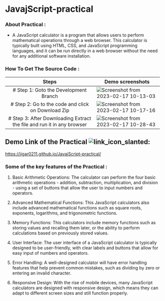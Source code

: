 # JavajScript-practical

### About Practical :
- A JavaScript calculator is a program that allows users to perform mathematical operations through a web browser.
This calculator is typically built using HTML, CSS, and JavaScript programming languages, and it can be run directly in a web browser without the need for any additional software installation.

### How To Get The Source Code :
| Steps      | Demo screenshots |
| :-----------: | ----------- |
| # Step 1: Goto the Development Branch | ![Screenshot from 2023-02-17 10-13-03](https://user-images.githubusercontent.com/122254160/219551367-200e1cd9-34e3-489d-97fe-b7c3ab771801.png)|
| # Step 2: Go to the code and click on Download Zip    | ![Screenshot from 2023-02-17 10-17-16](https://user-images.githubusercontent.com/122254160/219551872-e3c5673e-0a70-4bee-b9bd-0920ced2f4d2.png)|
| # Step 3: After Downloading Extract the file and run it in any browser   | ![Screenshot from 2023-02-17 10-28-43](https://user-images.githubusercontent.com/122254160/219553198-a59b96c5-af70-4944-ab8a-d5808d475556.png) |

## Demo Link of the Practical ![link_icon_slanted](https://user-images.githubusercontent.com/122254160/219555036-e347a75e-5062-4b02-b498-1ff463f3a524.png): 
https://jigar0211.github.io/JavajScript-practical/

### Some of the key features of the Practical :
1. Basic Arithmetic Operations: The calculator can perform the four basic arithmetic operations - addition, subtraction, multiplication, and division - using a set of buttons that allow the user to input numbers and operators.

2. Advanced Mathematical Functions: This JavaScript calculators also include advanced mathematical functions such as square roots, exponents, logarithms, and trigonometric functions.

3. Memory Functions: This calculators include memory functions such as storing values and recalling them later, or the ability to perform calculations based on previously stored values.

4. User Interface: The user interface of a JavaScript calculator is typically designed to be user-friendly, with clear labels and buttons that allow for easy input of numbers and operators.

5. Error Handling: A well-designed calculator will have error handling features that help prevent common mistakes, such as dividing by zero or entering an invalid character.

6. Responsive Design: With the rise of mobile devices, many JavaScript calculators are designed with responsive design, which means they can adapt to different screen sizes and still function properly.
